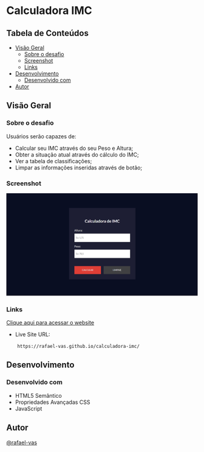 # Calculadora IMC

## Tabela de Conteúdos

- [Visão Geral](#visao-geral)
  - [Sobre o desafio](#sobre-o-desafio)
  - [Screenshot](#screenshot)
  - [Links](#links)
- [Desenvolvimento](#desenvolvimento)
  - [Desenvolvido com](#desenvolvido-com)
- [Autor](#autor)


## Visão Geral

### Sobre o desafio

Usuários serão capazes de:

- Calcular seu IMC através do seu Peso e Altura;
- Obter a situação atual através do cálculo do IMC;
- Ver a tabela de classificações;
- Limpar as informações inseridas através de botão;

### Screenshot

<img src="src/screenshots/desktop.png" alt="Desktop Design">


### Links
[Clique aqui para acessar o website](https://rafael-vas.github.io/calculadora-imc/)

- Live Site URL:
```
    https://rafael-vas.github.io/calculadora-imc/
```


## Desenvolvimento

### Desenvolvido com

- HTML5 Semântico
- Propriedades Avançadas CSS
- JavaScript


## Autor

[@rafael-vas](https://github.com/rafael-vas)
